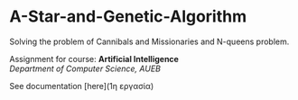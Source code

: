 # A-Star-and-Genetic-Algorithm
Solving the problem of Cannibals and Missionaries and N-queens problem.


Assignment for course: **Artificial Intelligence**
<br>*Department of Computer Science, AUEB*

See documentation [here](1η εργασία)